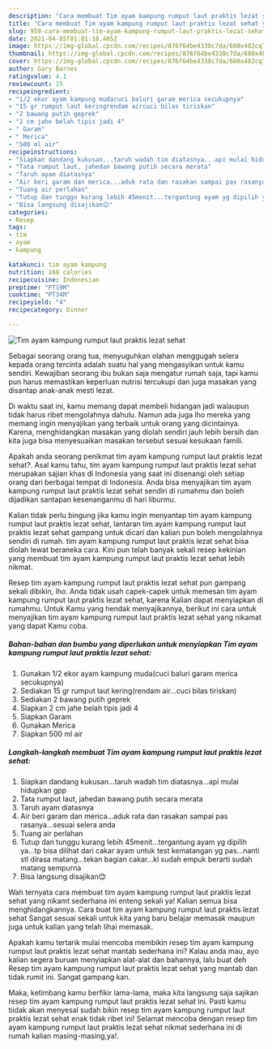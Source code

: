 ```yaml
---
description: "Cara membuat Tim ayam kampung rumput laut praktis lezat sehat yang enak dan Mudah Dibuat"
title: "Cara membuat Tim ayam kampung rumput laut praktis lezat sehat yang enak dan Mudah Dibuat"
slug: 959-cara-membuat-tim-ayam-kampung-rumput-laut-praktis-lezat-sehat-yang-enak-dan-mudah-dibuat
date: 2021-04-05T01:01:18.405Z
image: https://img-global.cpcdn.com/recipes/876f64be4338c7da/680x482cq70/tim-ayam-kampung-rumput-laut-praktis-lezat-sehat-foto-resep-utama.jpg
thumbnail: https://img-global.cpcdn.com/recipes/876f64be4338c7da/680x482cq70/tim-ayam-kampung-rumput-laut-praktis-lezat-sehat-foto-resep-utama.jpg
cover: https://img-global.cpcdn.com/recipes/876f64be4338c7da/680x482cq70/tim-ayam-kampung-rumput-laut-praktis-lezat-sehat-foto-resep-utama.jpg
author: Gary Barnes
ratingvalue: 4.1
reviewcount: 15
recipeingredient:
- "1/2 ekor ayam kampung mudacuci baluri garam merica secukupnya"
- "15 gr rumput laut keringrendam aircuci bilas tiriskan"
- "2 bawang putih geprek"
- "2 cm jahe belah tipis jadi 4"
- " Garam"
- " Merica"
- "500 ml air"
recipeinstructions:
- "Siapkan dandang kukusan...taruh wadah tim diatasnya...api mulai hidupkan gpp"
- "Tata rumput laut, jahedan bawang putih secara merata"
- "Taruh ayam diatasnya"
- "Air beri garam dan merica...aduk rata dan rasakan sampai pas rasanya...sesuai selera anda"
- "Tuang air perlahan"
- "Tutup dan tunggu kurang lebih 45menit...tergantung ayam yg dipilih ya...tp bisa dilihat dari cakar ayam untuk test kematangan yg pas...nanti stl dirasa matang...tekan bagian cakar...kl sudah empuk berarti sudah matang sempurna"
- "Bisa langsung disajikan😊"
categories:
- Resep
tags:
- tim
- ayam
- kampung

katakunci: tim ayam kampung 
nutrition: 168 calories
recipecuisine: Indonesian
preptime: "PT19M"
cooktime: "PT34M"
recipeyield: "4"
recipecategory: Dinner

---
```



![Tim ayam kampung rumput laut praktis lezat sehat](https://img-global.cpcdn.com/recipes/876f64be4338c7da/680x482cq70/tim-ayam-kampung-rumput-laut-praktis-lezat-sehat-foto-resep-utama.jpg)

Sebagai seorang orang tua, menyuguhkan olahan menggugah selera kepada orang tercinta adalah suatu hal yang mengasyikan untuk kamu sendiri. Kewajiban seorang ibu bukan saja mengatur rumah saja, tapi kamu pun harus memastikan keperluan nutrisi tercukupi dan juga masakan yang disantap anak-anak mesti lezat.

Di waktu  saat ini, kamu memang dapat membeli hidangan jadi walaupun tidak harus ribet mengolahnya dahulu. Namun ada juga lho mereka yang memang ingin menyajikan yang terbaik untuk orang yang dicintainya. Karena, menghidangkan masakan yang diolah sendiri jauh lebih bersih dan kita juga bisa menyesuaikan masakan tersebut sesuai kesukaan famili. 



Apakah anda seorang penikmat tim ayam kampung rumput laut praktis lezat sehat?. Asal kamu tahu, tim ayam kampung rumput laut praktis lezat sehat merupakan sajian khas di Indonesia yang saat ini disenangi oleh setiap orang dari berbagai tempat di Indonesia. Anda bisa menyajikan tim ayam kampung rumput laut praktis lezat sehat sendiri di rumahmu dan boleh dijadikan santapan kesenanganmu di hari liburmu.

Kalian tidak perlu bingung jika kamu ingin menyantap tim ayam kampung rumput laut praktis lezat sehat, lantaran tim ayam kampung rumput laut praktis lezat sehat gampang untuk dicari dan kalian pun boleh mengolahnya sendiri di rumah. tim ayam kampung rumput laut praktis lezat sehat bisa diolah lewat beraneka cara. Kini pun telah banyak sekali resep kekinian yang membuat tim ayam kampung rumput laut praktis lezat sehat lebih nikmat.

Resep tim ayam kampung rumput laut praktis lezat sehat pun gampang sekali dibikin, lho. Anda tidak usah capek-capek untuk memesan tim ayam kampung rumput laut praktis lezat sehat, karena Kalian dapat menyiapkan di rumahmu. Untuk Kamu yang hendak menyajikannya, berikut ini cara untuk menyajikan tim ayam kampung rumput laut praktis lezat sehat yang nikamat yang dapat Kamu coba.

<!--inarticleads1-->

##### Bahan-bahan dan bumbu yang diperlukan untuk menyiapkan Tim ayam kampung rumput laut praktis lezat sehat:

1. Gunakan 1/2 ekor ayam kampung muda(cuci baluri garam merica secukupnya)
1. Sediakan 15 gr rumput laut kering(rendam air...cuci bilas tiriskan)
1. Sediakan 2 bawang putih geprek
1. Siapkan 2 cm jahe belah tipis jadi 4
1. Siapkan  Garam
1. Gunakan  Merica
1. Siapkan 500 ml air




<!--inarticleads2-->

##### Langkah-langkah membuat Tim ayam kampung rumput laut praktis lezat sehat:

1. Siapkan dandang kukusan...taruh wadah tim diatasnya...api mulai hidupkan gpp
1. Tata rumput laut, jahedan bawang putih secara merata
1. Taruh ayam diatasnya
1. Air beri garam dan merica...aduk rata dan rasakan sampai pas rasanya...sesuai selera anda
1. Tuang air perlahan
1. Tutup dan tunggu kurang lebih 45menit...tergantung ayam yg dipilih ya...tp bisa dilihat dari cakar ayam untuk test kematangan yg pas...nanti stl dirasa matang...tekan bagian cakar...kl sudah empuk berarti sudah matang sempurna
1. Bisa langsung disajikan😊




Wah ternyata cara membuat tim ayam kampung rumput laut praktis lezat sehat yang nikamt sederhana ini enteng sekali ya! Kalian semua bisa menghidangkannya. Cara buat tim ayam kampung rumput laut praktis lezat sehat Sangat sesuai sekali untuk kita yang baru belajar memasak maupun juga untuk kalian yang telah lihai memasak.

Apakah kamu tertarik mulai mencoba membikin resep tim ayam kampung rumput laut praktis lezat sehat mantab sederhana ini? Kalau anda mau, ayo kalian segera buruan menyiapkan alat-alat dan bahannya, lalu buat deh Resep tim ayam kampung rumput laut praktis lezat sehat yang mantab dan tidak rumit ini. Sangat gampang kan. 

Maka, ketimbang kamu berfikir lama-lama, maka kita langsung saja sajikan resep tim ayam kampung rumput laut praktis lezat sehat ini. Pasti kamu tiidak akan menyesal sudah bikin resep tim ayam kampung rumput laut praktis lezat sehat enak tidak ribet ini! Selamat mencoba dengan resep tim ayam kampung rumput laut praktis lezat sehat nikmat sederhana ini di rumah kalian masing-masing,ya!.


